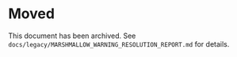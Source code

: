 # Moved

This document has been archived. See `docs/legacy/MARSHMALLOW_WARNING_RESOLUTION_REPORT.md` for details.

